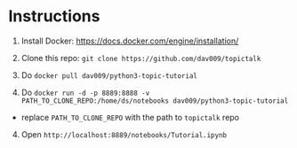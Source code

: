 # Instructions

1. Install Docker: https://docs.docker.com/engine/installation/

2. Clone this repo: `git clone https://github.com/dav009/topictalk`

2. Do `docker pull dav009/python3-topic-tutorial`

3. Do `docker run -d -p 8889:8888 -v PATH_TO_CLONE_REPO:/home/ds/notebooks dav009/python3-topic-tutorial`

 - replace `PATH_TO_CLONE_REPO` with the path to `topictalk` repo

4. Open `http://localhost:8889/notebooks/Tutorial.ipynb`